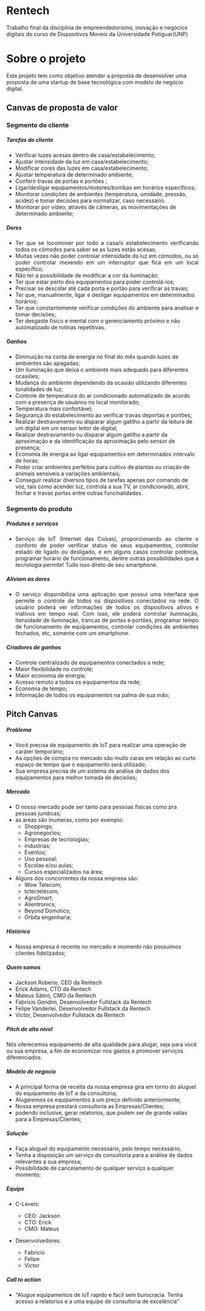 # Rentech

Trabalho final da disciplina de empreendedorismo, inovação e negócios digitais do curso de Dispositivos Moveis da Universidade Potiguar(UNP)

# Sobre o projeto

Este projeto tem como objetivo atender a proposta de desenvolver uma proposta de uma startup de base tecnológica com modelo de negócio digital.

## Canvas de proposta de valor

### Segmento do cliente

##### Tarefas do cliente

- Verificar luzes acesas dentro de casa/estabelecimento;
- Ajustar intensidade da luz em casa/estabelecimento;
- Modificar cores das luzes em casa/estabelecimento;
- Ajustar temperatura de determinado ambiente;
- Conferir travas de portas e portões ;
- Ligar/desligar equipamentos/motores/bombas em horários específicos;
- Monitorar condições de ambientes (temperatura, umidade, pressão, acidez) e tomar decisões para normalizar, caso necessário.
- Monitorar por vídeo, através de câmeras, as movimentações de determinado ambiente;

##### Dores

- <div style="text-align: justify">Ter que se locomover por todo a casa/o estabelecimento verificando todos os cômodos para saber se as luzes estão acesas;</div>
- <div style="text-align: justify">Muitas vezes não poder controlar intensidade da luz em cômodos, ou só poder controlar mexendo em um interruptor que fica em um local específico;</div>
- Não ter a possibilidade de modificar a cor da iluminação;
- Ter que estar perto dos equipamentos para poder controlá-los;
- Precisar se descolar até cada porta e portão para verificar as travas;
- Ter que, manualmente, ligar e desligar equipamentos em determinados horários;
- <div style="text-align: justify">Ter que constantemente verificar condições do ambiente para analisar e tomar decisões;</div>
- Ter desgaste físico e mental com o gerenciamento próximo e não automatizado de rotinas repetitivas.

##### Ganhos

- Diminuição na conta de energia no final do mês quando luzes de ambientes são apagadas;
- Um iluminação que deixa o ambiente mais adequado para diferentes ocasiões;
- Mudança do ambiente dependendo da ocasião utilizando diferentes tonalidades de luz;
- Controle de temperatura do ar condicionado automatizado de acordo com a presença de usuários no local monitorado;
- Temperatura mais confortável;
- Segurança do estabelecimento ao verificar travas deportas e portões;
- Realizar destravamento ou disparar algum gatilho a partir da leitura de um digital em um sensor leitor de digital;
- Realizar destravamento ou disparar algum gatilho a partir da aproximação e da identificação da aproximação pelo sensor de presença;
- Economia de energia ao ligar equipamentos em determinados intervalo de horas;
- Poder criar ambientes perfeitos para cultivo de plantas ou criação de animais sensíveis a variações ambientais;
- Conseguir realizar diversos tipos de tarefas apenas por comando de voz, tais como acender luz, controla a sua TV, ar condicionado, abrir, fechar e travas portas entre outras funcinalidades.

### Segmento do produto

##### Produtos e serviços

- <div style="text-align: justify">Serviço de IoT (Internet das Coisas), proporcionando ao cliente o conforto de poder verificar status de seus equipamentos, controlar estado de ligado ou desligado, e em alguns casos controlar potência, programar horário de funcionamento, dentre outras possibilidades que a tecnologia permite! Tudo isso direto de seu smartphone.</div>

##### Aliviam as dores

- <div style="text-align: justify">O serviço disponibiliza uma aplicação que possui uma interface que permite o controle de todos os dispositivos conectados na rede. O usuário poderá ver informações de todos os dispositivos ativos e inativos em tempo real. Com isso, ele poderá controlar iluminação, itensidade de iluminação, trancas de portas e portões, programar tempo de funcionamento de equipamentos, controlar condições de ambientes fechados, etc, somente com um smartphone.</div>

##### Criadores de ganhos

- Controle centralizado de equipamentos conectados a rede;
- Maior flexibilidade no controle;
- Maior economia de energia;
- Acesso remoto a todos os equipamentos da rede;
- Economia de tempo;
- Informação de todos os equipamentos na palma de sua mão;

## Pitch Canvas

##### Problema

- Você precisa de equipamento de IoT para realizar uma operação de caráter temporário;
- As opções de compra no mercado são muito caras em relação ao curto espaço de tempo que o equipamento será utilizado;
- Sua empresa precisa de um sistema de análise de dados dos equipamentos para melhor tomada de decisões;

##### Mercado

- O nosso mercado pode ser tanto para pessoas fisicas como pra pessoas juridicas;
- as areas são inumeras, como por exemplo:
  - Shoppings;
  - Agronegocios;
  - Empresas de tecnologias;
  - industrias;
  - Eventos;
  - Uso pessoal;
  - Escolas e/ou aulas;
  - Cursos especializados na área;
- Alguns dos concorrentes da nossa empresa são:
  - Wow Telecom;
  - tctectelecom;
  - AgroSmart;
  - Alientronics;
  - Beyond Domotics;
  - Órbita engenharia;

##### Histórico

- Nossa empresa é recente no mercado e momento não possuímos clientes fidelizados;

##### Quem somos

- Jackson Roberio, CEO da Rentech
- Erick Adams, CTO da Rentech
- Mateus Sátiro, CMO da Rentech
- Fabricio Gondim, Desenvolvedor Fullstack da Rentech
- Felipe Vanderlei, Desenvolvedor Fullstack da Rentech
- Victor, Desenvolvedor Fullstack da Rentech

##### Pitch de alto nivel

Nós oferecemos equipamento de alta qualidade para alugar, seja para você ou sua empresa, a fim de economizar nos gastos e promover serviços diferenciados.

##### Modelo de negocio

- A principal forma de receita da nossa empresa gira em torno do aluguel do equipamento de IoT e da consultoria;
- Alugaremos os equipamentos à um preço definido anteriormente;
- Nossa empresa prestará consultoria as Empresas/Clientes;
- podendo inclusive, gerar relatorios, que podem ser de grande valias para a Empresas/Clientes;

##### Solução

- Faça aluguel do equipamento necessário, pelo tempo necessário;
- Tenha a disposição um serviço de consultoria para a análise de dados relevantes a sua empresa;
- Possibilidade de cancelamento de qualquer serviço a qualquer momento;

##### Equipe

- C-Levels:

  - CEO: Jackson
  - CTO: Erick
  - CMO: Mateus

- Desenvolvedores:
  - Fabricio
  - Felipe
  - Victor

##### Call to action

- "Alugue equipamentos de IoT rapido e facil sem burocracia. Tenha acesso a relatorios e a uma equipe de consultoria de excelência"
